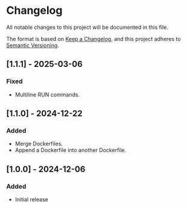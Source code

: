 <!-- markdownlint-disable MD001 MD024 -->
# Changelog

All notable changes to this project will be documented in this file.

The format is based on [Keep a Changelog](https://keepachangelog.com/en/1.1.0/),
and this project adheres to [Semantic Versioning](https://semver.org/spec/v2.0.0.html).

## [1.1.1] - 2025-03-06

### Fixed

- Multiline RUN commands.

## [1.1.0] - 2024-12-22

### Added

- Merge Dockerfiles.
- Append a Dockerfile into another Dockerfile.

## [1.0.0] - 2024-12-06

### Added

- Initial release
